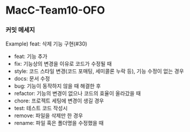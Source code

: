 # MacC-Team10-OFO

### 커밋 메세지
Example) feat: 삭제 기능 구현(#30)
- feat: 기능 추가
- fix: 기능상의 변경을 이유로 코드가 수정될 때
- style: 코드 스타일 변경(코드 포매팅, 세미콜론 누락 등), 기능 수정이 없는 경우
- docs: 문서 수정
- bug: 기능이 동작하지 않을 때 해결한 후
- refactor: 기능의 변경이 없으나 코드의 효율이 올라갔을 때
- chore: 프로젝트 세팅에 변경이 생길 경우
- test: 테스트 코드 작성시
- remove: 파일을 삭제만 한 경우
- rename: 파일 혹은 폴더명을 수정했을 때

